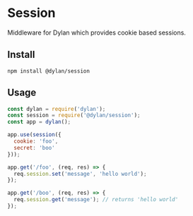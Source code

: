 # Session

Middleware for Dylan which provides cookie based sessions.

## Install

`npm install @dylan/session`

## Usage

``` js
const dylan = require('dylan');
const session = require('@dylan/session');
const app = dylan();

app.use(session({
  cookie: 'foo',
  secret: 'boo'
}));

app.get('/foo', (req, res) => {
  req.session.set('message', 'hello world');
});

app.get('/boo', (req, res) => {
  req.session.get('message'); // returns 'hello world'
});
```
